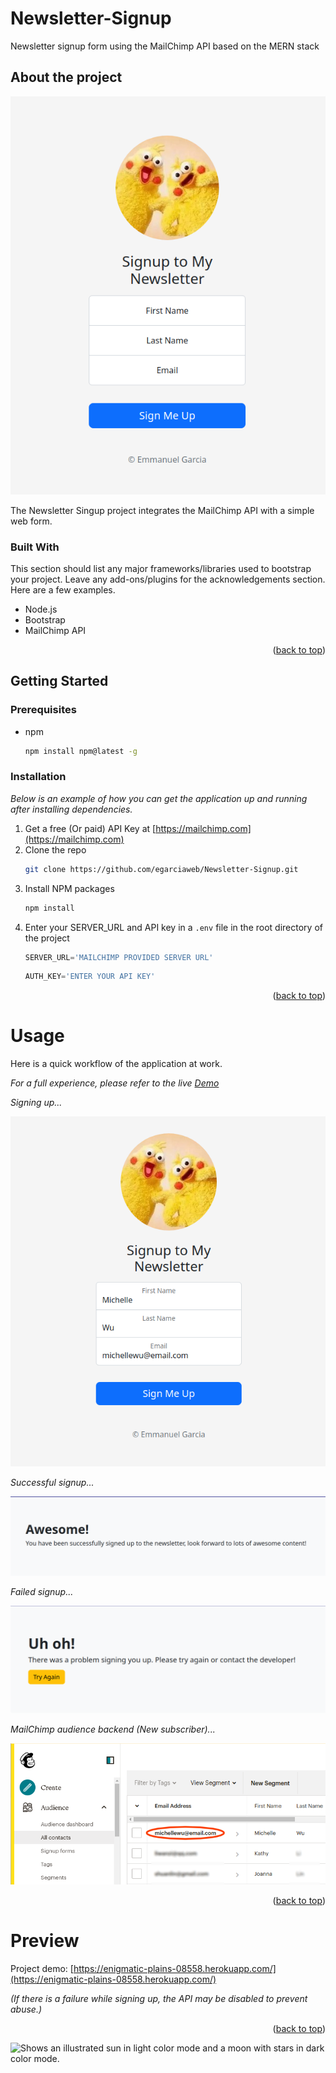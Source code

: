 <a name="readme-top"></a>

# Newsletter-Signup
Newsletter signup form using the MailChimp API based on the MERN stack

## About the project

![Signup Form](https://github.com/egarciaweb/Newsletter-Signup/blob/master/screenshots/Signup%20Form.png?raw=true)

The Newsletter Singup project integrates the MailChimp API with a simple web form.

### Built With

This section should list any major frameworks/libraries used to bootstrap your project. Leave any add-ons/plugins for the acknowledgements section. Here are a few examples.

* Node.js
* Bootstrap
* MailChimp API

<p align="right">(<a href="#readme-top">back to top</a>)</p>

## Getting Started

### Prerequisites

* npm
  ```sh
  npm install npm@latest -g
  ```

### Installation

_Below is an example of how you can get the application up and running after installing dependencies._

1. Get a free (Or paid) API Key at [https://mailchimp.com](https://mailchimp.com)
2. Clone the repo
   ```sh
   git clone https://github.com/egarciaweb/Newsletter-Signup.git
   ```
3. Install NPM packages
   ```sh
   npm install
   ```
4. Enter your SERVER_URL and API key in a `.env` file in the root directory of the project
   ```js
   SERVER_URL='MAILCHIMP PROVIDED SERVER URL'
   ```
   ```js
   AUTH_KEY='ENTER YOUR API KEY'
   ```
<p align="right">(<a href="#readme-top">back to top</a>)</p>

# Usage

Here is a quick workflow of the application at work.

_For a full experience, please refer to the live [Demo](https://enigmatic-plains-08558.herokuapp.com/)_

<!-- ### Signing up... -->
_Signing up..._

![Signup Form (Filled)](https://github.com/egarciaweb/Newsletter-Signup/blob/master/screenshots/Signup%20Form%20(Filled).png?raw=true)

<!-- ### Successful signup... -->
_Successful signup..._

![Success Page](https://github.com/egarciaweb/Newsletter-Signup/blob/master/screenshots/Success%20Page.png?raw=true)


<!-- ### Failed signup... -->
_Failed signup..._

![Failure Page](https://github.com/egarciaweb/Newsletter-Signup/blob/master/screenshots/Failure%20Page.png?raw=true)

<!-- ### MailChimp audience backend (New subscriber)... -->
_MailChimp audience backend (New subscriber)..._

![MailChimp Audience (New Subscriber)](https://github.com/egarciaweb/Newsletter-Signup/blob/master/screenshots/MailChimp%20Audience%20(New%20Subscriber).png?raw=true)

<p align="right">(<a href="#readme-top">back to top</a>)</p>

# Preview

Project demo: [https://enigmatic-plains-08558.herokuapp.com/](https://enigmatic-plains-08558.herokuapp.com/)

_(If there is a failure while signing up, the API may be disabled to prevent abuse.)_

<p align="right">(<a href="#readme-top">back to top</a>)</p>

<picture>
  <source media="(prefers-color-scheme: dark)" srcset="[(/screenshots/Signup Form.png)](https://github.com/egarciaweb/Newsletter-Signup/blob/master/screenshots/Signup%20Form.png?raw=true)">
  <source media="(prefers-color-scheme: light)" srcset="https://user-images.githubusercontent.com/25423296/163456779-a8556205-d0a5-45e2-ac17-42d089e3c3f8.png">
  <img alt="Shows an illustrated sun in light color mode and a moon with stars in dark color mode." src="https://user-images.githubusercontent.com/25423296/163456779-a8556205-d0a5-45e2-ac17-42d089e3c3f8.png">
</picture>
